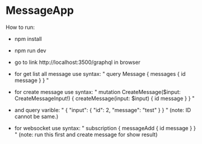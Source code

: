 # MessageApp


How to run:
- npm install
- npm run dev
- go to link http://localhost:3500/graphql in browser
- for get list all message use syntax:
" query Message {
  messages {
    id
    message
  }
} "

- for create message use syntax:
" mutation CreateMessage($input: CreateMessageInput!) {
  createMessage(input: $input) {
    id
    message 
  }
} "

- and query varible:
" {
  "input": {
    "id": 2,
    "message": "test"
  }
} "
(note: ID cannot be same.)


- for websocket use syntax:
" subscription {
  messageAdd {
    id
    message
  }
} "
(note: run this first and create message for show result)

